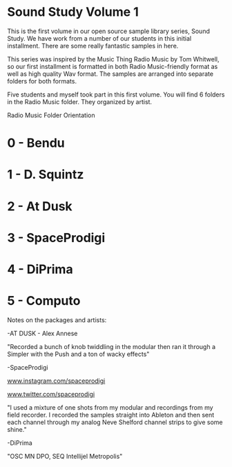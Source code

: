 # Sound Study Volume 1
This is the first volume in our open source sample library series, Sound Study.
We have work from a number of our students in this initial installment. There are some really fantastic samples in here.

This series was inspired by the Music Thing Radio Music by Tom Whitwell, so our first installment is formatted in both Radio Music-friendly format as well as high quality Wav format. The samples are arranged into separate folders for both formats.

Five students and myself took part in this first volume. You will find 6 folders in the Radio Music folder. They organized by artist. 

Radio Music Folder Orientation

# 0 - Bendu
# 1 - D. Squintz
# 2 - At Dusk 
# 3 - SpaceProdigi
# 4 - DiPrima
# 5 - Computo

Notes on the packages and artists:



-AT DUSK - Alex Annese

"Recorded a bunch of knob twiddling in the modular then ran it through a Simpler with the Push and a ton of wacky effects"

-SpaceProdigi

www.instagram.com/spaceprodigi

www.twitter.com/spaceprodigi

"I used a mixture of one shots from my modular and recordings from my field recorder. I recorded the samples straight into Ableton and then sent each channel through my analog Neve Shelford channel strips to give some shine."

-DiPrima

"OSC MN DPO, SEQ Intellijel Metropolis"
